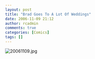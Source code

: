 ```yaml
---
layout: post
title: "Brad Goes To A Lot Of Weddings"
date: 2006-11-09 21:12
author: rcadmin
comments: true
categories: [Comics]
tags: []
---
```

<img alt="20061109.jpg" id="image954" src="http://dl.bitsmack.com/uploads/2006/11/20061109.jpg" />
